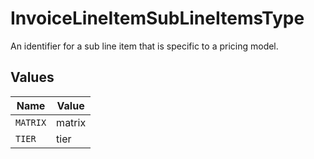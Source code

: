 # InvoiceLineItemSubLineItemsType

An identifier for a sub line item that is specific to a pricing model.


## Values

| Name     | Value    |
| -------- | -------- |
| `MATRIX` | matrix   |
| `TIER`   | tier     |